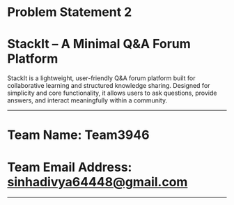 # Problem Statement 2
# StackIt – A Minimal Q&A Forum Platform

StackIt is a lightweight, user-friendly Q&A forum platform built for collaborative learning and structured knowledge sharing. Designed for simplicity and core functionality, it allows users to ask questions, provide answers, and interact meaningfully within a community.

---

# Team Name: Team3946
# Team Email Address: sinhadivya64448@gmail.com
---
